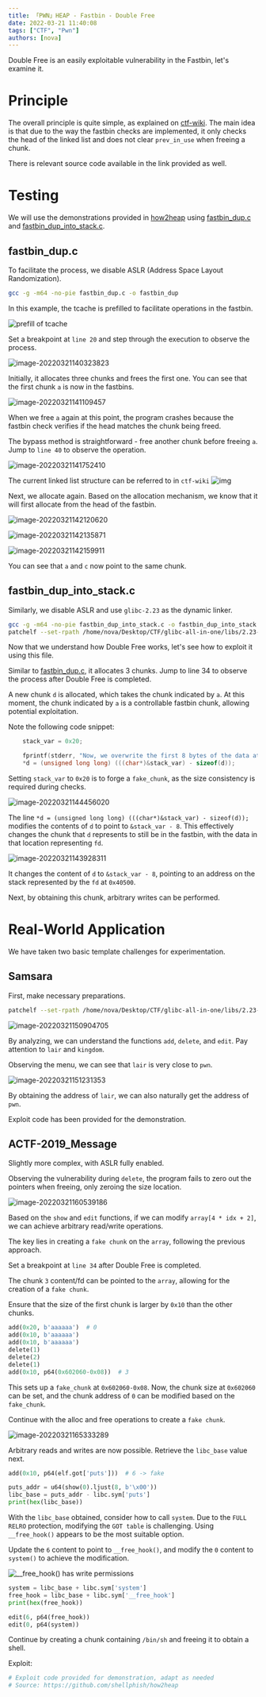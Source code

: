 ```yaml
---
title: 「PWN」HEAP - Fastbin - Double Free
date: 2022-03-21 11:40:08
tags: ["CTF", "Pwn"]
authors: [nova]
---
```


Double Free is an easily exploitable vulnerability in the Fastbin, let's examine it.

# Principle

The overall principle is quite simple, as explained on [ctf-wiki](https://ctf-wiki.org/pwn/linux/user-mode/heap/ptmalloc2/fastbin-attack/#fastbin-double-free). The main idea is that due to the way the fastbin checks are implemented, it only checks the head of the linked list and does not clear `prev_in_use` when freeing a chunk.

There is relevant source code available in the link provided as well.

<!--truncate-->

# Testing

We will use the demonstrations provided in [how2heap](https://github.com/shellphish/how2heap) using [fastbin_dup.c](https://github.com/shellphish/how2heap/blob/master/glibc_2.31/fastbin_dup.c) and [fastbin_dup_into_stack.c](https://github.com/shellphish/how2heap/blob/master/glibc_2.23/fastbin_dup_into_stack.c).

## fastbin_dup.c

To facilitate the process, we disable ASLR (Address Space Layout Randomization).

```sh
gcc -g -m64 -no-pie fastbin_dup.c -o fastbin_dup
```

In this example, the tcache is prefilled to facilitate operations in the fastbin.

![prefill of tcache](https://oss.nova.gal/img/image-20220321115447065.png)

Set a breakpoint at `line 20` and step through the execution to observe the process.

![image-20220321140323823](https://oss.nova.gal/img/image-20220321140323823.png)

Initially, it allocates three chunks and frees the first one. You can see that the first chunk `a` is now in the fastbins.

![image-20220321141109457](https://oss.nova.gal/img/image-20220321141109457.png)

When we free `a` again at this point, the program crashes because the fastbin check verifies if the head matches the chunk being freed.

The bypass method is straightforward - free another chunk before freeing `a`. Jump to `line 40` to observe the operation.

![image-20220321141752410](https://oss.nova.gal/img/image-20220321141752410.png)

The current linked list structure can be referred to in `ctf-wiki` ![img](https://oss.nova.gal/img/fastbin_free_chunk3.png)

Next, we allocate again. Based on the allocation mechanism, we know that it will first allocate from the head of the fastbin.

![image-20220321142120620](https://oss.nova.gal/img/image-20220321142120620.png)

![image-20220321142135871](https://oss.nova.gal/img/image-20220321142135871.png)

![image-20220321142159911](https://oss.nova.gal/img/image-20220321142159911.png)

You can see that `a` and `c` now point to the same chunk.

## fastbin_dup_into_stack.c

Similarly, we disable ASLR and use `glibc-2.23` as the dynamic linker.

```sh
gcc -g -m64 -no-pie fastbin_dup_into_stack.c -o fastbin_dup_into_stack
patchelf --set-rpath /home/nova/Desktop/CTF/glibc-all-in-one/libs/2.23-0ubuntu11.3_amd64/ --set-interpreter /home/nova/Desktop/CTF/glibc-all-in-one/libs/2.23-0ubuntu11.3_amd64/ld-2.23.so fastbin_dup_into_stack
```

Now that we understand how Double Free works, let's see how to exploit it using this file.

Similar to [fastbin_dup.c](#fastbin_dup.c), it allocates 3 chunks. Jump to line 34 to observe the process after Double Free is completed.

A new chunk `d` is allocated, which takes the chunk indicated by `a`. At this moment, the chunk indicated by `a` is a controllable fastbin chunk, allowing potential exploitation.

Note the following code snippet:

```c
	stack_var = 0x20;

	fprintf(stderr, "Now, we overwrite the first 8 bytes of the data at %p to point right before the 0x20.\n", a);
	*d = (unsigned long long) (((char*)&stack_var) - sizeof(d));
```

Setting `stack_var` to `0x20` is to forge a `fake_chunk`, as the size consistency is required during checks.

![image-20220321144456020](https://oss.nova.gal/img/image-20220321144456020.png)

The line `*d = (unsigned long long) (((char*)&stack_var) - sizeof(d));` modifies the contents of `d` to point to `&stack_var - 8`. This effectively changes the chunk that `d` represents to still be in the fastbin, with the data in that location representing `fd`.

![image-20220321143928311](https://oss.nova.gal/img/image-20220321143928311.png)

It changes the content of `d` to `&stack_var - 8`, pointing to an address on the stack represented by the `fd` at `0x40500`.

Next, by obtaining this chunk, arbitrary writes can be performed.

# Real-World Application

We have taken two basic template challenges for experimentation.

## Samsara

First, make necessary preparations.

```sh
patchelf --set-rpath /home/nova/Desktop/CTF/glibc-all-in-one/libs/2.23-0ubuntu11.3_amd64/ --set-interpreter /home/nova/Desktop/CTF/glibc-all-in-one/libs/2.23-0ubuntu11.3_amd64/ld-2.23.so samsara
```

![image-20220321150904705](https://oss.nova.gal/img/image-20220321150904705.png)

By analyzing, we can understand the functions `add`, `delete`, and `edit`. Pay attention to `lair` and `kingdom`.

Observing the menu, we can see that `lair` is very close to `pwn`.

![image-20220321151231353](https://oss.nova.gal/img/image-20220321151231353.png)

By obtaining the address of `lair`, we can also naturally get the address of `pwn`.

Exploit code has been provided for the demonstration.

## ACTF-2019_Message

Slightly more complex, with ASLR fully enabled.

Observing the vulnerability during `delete`, the program fails to zero out the pointers when freeing, only zeroing the size location.

![image-20220321160539186](https://oss.nova.gal/img/image-20220321160539186.png)

Based on the `show` and `edit` functions, if we can modify `array[4 * idx + 2]`, we can achieve arbitrary read/write operations.

The key lies in creating a `fake chunk` on the `array`, following the previous approach.

Set a breakpoint at `line 34` after Double Free is completed.

The chunk `3` content/fd can be pointed to the `array`, allowing for the creation of a `fake chunk`.

Ensure that the size of the first chunk is larger by `0x10` than the other chunks.

```python
add(0x20, b'aaaaaa')  # 0
add(0x10, b'aaaaaa')
add(0x10, b'aaaaaa')
delete(1)
delete(2)
delete(1)
add(0x10, p64(0x602060-0x08))  # 3
```

This sets up a `fake_chunk` at `0x602060-0x08`. Now, the chunk size at `0x602060` can be set, and the chunk address of `0` can be modified based on the `fake_chunk`.

Continue with the alloc and free operations to create a `fake chunk`.

![image-20220321165333289](https://oss.nova.gal/img/image-20220321165333289.png)

Arbitrary reads and writes are now possible. Retrieve the `libc_base` value next.

```python
add(0x10, p64(elf.got['puts']))  # 6 -> fake

puts_addr = u64(show(0).ljust(8, b'\x00'))
libc_base = puts_addr - libc.sym['puts']
print(hex(libc_base))
```

With the `libc_base` obtained, consider how to call `system`. Due to the `FULL RELRO` protection, modifying the `GOT table` is challenging. Using `__free_hook()` appears to be the most suitable option.

Update the `6` content to point to `__free_hook()`, and modify the `0` content to `system()` to achieve the modification.

![__free_hook() has write permissions](https://oss.nova.gal/img/image-20220321173758716.png)

```python
system = libc_base + libc.sym['system']
free_hook = libc_base + libc.sym['__free_hook']
print(hex(free_hook))

edit(6, p64(free_hook))
edit(0, p64(system))
```

Continue by creating a chunk containing `/bin/sh` and freeing it to obtain a shell.

Exploit:

```python
# Exploit code provided for demonstration, adapt as needed
# Source: https://github.com/shellphish/how2heap
```

<!-- AI -->
